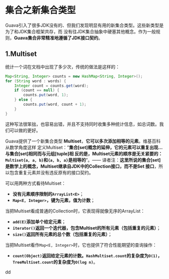 集合之新集合类型
================================================================================
Guava引入了很多JDK没有的、但我们发现明显有用的新集合类型。这些新类型是为了和JDK集合框架共存，而
没有往JDK集合抽象中硬塞其他概念。作为一般规则，**Guava集合非常精准地遵循了JDK接口契约**。

## 1.Multiset
统计一个词在文档中出现了多少次，传统的做法是这样的：
```java
Map<String, Integer> counts = new HashMap<String, Integer>();
for (String word : words) {
    Integer count = counts.get(word);
    if (count == null) {
        counts.put(word, 1);
    } else {
        counts.put(word, count + 1);
    }
}
```
这种写法很笨拙，也容易出错，并且不支持同时收集多种统计信息，如总词数。我们可以做的更好。

Guava提供了一个新集合类型 **Multiset**，**它可以多次添加相等的元素**。维基百科从数学角度这样
定义Multiset：”**集合[set]概念的延伸，它的元素可以重复出现…与集合[set]相同而与元组[tuple]相
反的是，Multiset元素的顺序是无关紧要的：`Multiset{a, a, b}`和`{a, b, a}`是相等的**”。——
译者注：**这里所说的集合[set]是数学上的概念，Multiset继承自JDK中的Collection接口，而不是Set
接口**，所以包含重复元素并没有违反原有的接口契约。

可以用两种方式看待Multiset：
+ **没有元素顺序限制的`ArrayList<E>`**；
+ **`Map<E, Integer>`，键为元素，值为计数**；

当把Multiset看成普通的Collection时，它表现得就像无序的ArrayList：
+ **`add(E)`添加单个给定元素**；
+ **`iterator()`返回一个迭代器，包含Multiset的所有元素（包括重复的元素）**；
+ **`size()`返回所有元素的总个数（包括重复的元素）**；

当把Multiset看作`Map<E, Integer>`时，它也提供了符合性能期望的查询操作：
+ **`count(Object)`返回给定元素的计数。`HashMultiset.count`的复杂度为`O(1)`，
`TreeMultiset.count`的复杂度为`O(log n)`**。
































dd
